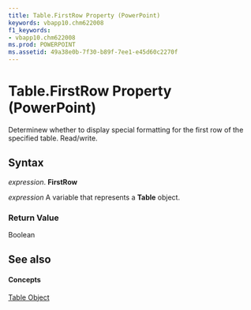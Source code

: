 ```yaml
---
title: Table.FirstRow Property (PowerPoint)
keywords: vbapp10.chm622008
f1_keywords:
- vbapp10.chm622008
ms.prod: POWERPOINT
ms.assetid: 49a38e0b-7f30-b89f-7ee1-e45d60c2270f
---
```



# Table.FirstRow Property (PowerPoint)

Determinew whether to display special formatting for the first row of the specified table. Read/write.


## Syntax

 _expression_. **FirstRow**

 _expression_ A variable that represents a **Table** object.


### Return Value

Boolean


## See also


#### Concepts


[Table Object](table-object-powerpoint.md)

